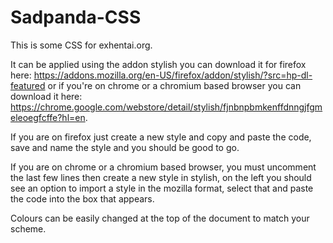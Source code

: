 # Sadpanda-CSS

This is some CSS for exhentai.org.

It can be applied using the addon stylish you can download it for firefox here: https://addons.mozilla.org/en-US/firefox/addon/stylish/?src=hp-dl-featured or if you're on chrome or a chromium based browser you can download it here: https://chrome.google.com/webstore/detail/stylish/fjnbnpbmkenffdnngjfgmeleoegfcffe?hl=en.

If you are on firefox just create a new style and copy and paste the code, save and name the style and you should be good to go.

If you are on chrome or a chromium based browser, you must uncomment the last few lines then create a new style in stylish, on the left you should see an option to import a style in the mozilla format, select that and paste the code into the box that appears.

Colours can be easily changed at the top of the document to match your scheme.
